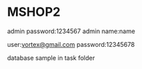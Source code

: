 # MSHOP2
admin password:1234567
admin name:name

user:vortex@gmail.com
password:12345678

database sample in task folder 


